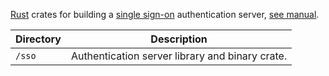 [Rust](https://www.rust-lang.org/) crates for building a [single sign-on](https://en.wikipedia.org/wiki/Single_sign-on) authentication server, [see manual](https://mojzu.net/sso/).

| Directory | Description                                     |
| --------- | ----------------------------------------------- |
| `/sso`    | Authentication server library and binary crate. |
